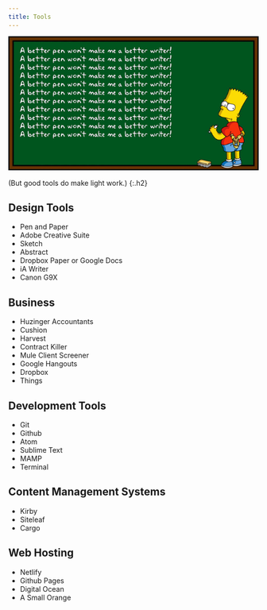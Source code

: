 ```yaml
---
title: Tools
---
```


![A better pen won't make me a better writer!](/assets/bart.gif)

(But good tools do make light work.)
{:.h2}

## Design Tools

- Pen and Paper
- Adobe Creative Suite
- Sketch
- Abstract
- Dropbox Paper or Google Docs
- iA Writer
- Canon G9X

## Business

- Huzinger Accountants
- Cushion
- Harvest
- Contract Killer
- Mule Client Screener
- Google Hangouts
- Dropbox
- Things

## Development Tools

- Git
- Github
- Atom
- Sublime Text
- MAMP
- Terminal

## Content Management Systems

- Kirby
- Siteleaf
- Cargo

## Web Hosting

- Netlify
- Github Pages
- Digital Ocean
- A Small Orange
